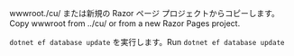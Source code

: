 <span data-ttu-id="b05b5-101">wwwroot./cu/ または新規の Razor ページ プロジェクトからコピーします。</span><span class="sxs-lookup"><span data-stu-id="b05b5-101">Copy wwwroot from ../cu/ or from a new Razor Pages project.</span></span>

<span data-ttu-id="b05b5-102">`dotnet ef database update` を実行します。</span><span class="sxs-lookup"><span data-stu-id="b05b5-102">Run `dotnet ef database update`</span></span>
